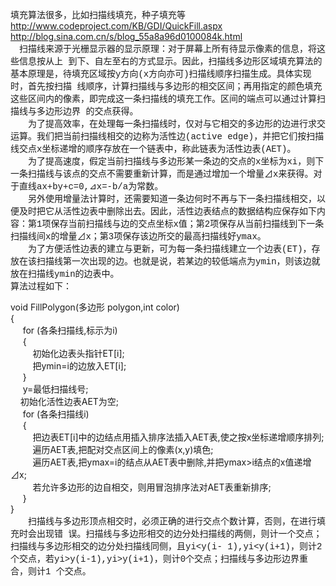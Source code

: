 填充算法很多，比如扫描线填充，种子填充等 <br />http://www.codeproject.com/KB/GDI/QuickFill.aspx <br />http://blog.sina.com.cn/s/blog_55a8a96d0100084k.html<br /><font face="Courier New">　扫描线来源于光栅显示器的显示原理：对于屏幕上所有待显示像素的信息，将这些信息按从上 到下、自左至右的方式显示。因此，扫描线多边形区域填充算法的基本原理是，待填充区域按y方向(x方向亦可)扫描线顺序扫描生成。具体实现时，首先按扫描 线顺序，计算扫描线与多边形的相交区间；再用指定的颜色填充这些区间内的像素，即完成这一条扫描线的填充工作。区间的端点可以通过计算扫描线与多边形边界 的交点获得。<br />  　　为了提高效率，在处理每一条扫描线时，仅对与它相交的多边形的边进行求交运算。我们把当前扫描线相交的边称为活性边(active edge)，并把它们按扫描线交点x坐标递增的顺序存放在一个链表中，称此链表为活性边表(AET)。<br />  　　为了提高速度，假定当前扫描线与多边形某一条边的交点的x坐标为xi，则下一条扫描线与该点的交点不需要重新计算，而是通过增加一个增量&#8895;x来获得。对于直线ax+by+c=0,&#8895;x=-b/a为常数。<br /> 　　另外使用增量法计算时，还需要知道一条边何时不再与下一条扫描线相交，以便及时把它从活性边表中删除出去。因此，活性边表结点的数据结构应保存如下内 容：第1项保存当前扫描线与边的交点坐标x值；第2项保存从当前扫描线到下一条扫描线间x的增量&#8895;x；第3项保存该边所交的最高扫描线好ymax。<br />  　　为了方便活性边表的建立与更新，可为每一条扫描线建立一个边表(ET)，存放在该扫描线第一次出现的边。也就是说，若某边的较低端点为ymin，则该边就放在扫描线ymin的边表中。<br />  算法过程如下：</font> <div>void FillPolygon(多边形 polygon,int color)<br /> {<br /> &nbsp;<wbr>&nbsp;<wbr>&nbsp;<wbr>&nbsp;<wbr> for (各条扫描线,标示为i)<br /> &nbsp;<wbr>&nbsp;<wbr>&nbsp;<wbr>&nbsp;<wbr> {<br /> &nbsp;<wbr>&nbsp;<wbr>&nbsp;<wbr>&nbsp;<wbr>&nbsp;<wbr>&nbsp;<wbr>&nbsp;<wbr>&nbsp;<wbr>&nbsp;<wbr> 初始化边表头指针ET[i];<br /> &nbsp;<wbr>&nbsp;<wbr>&nbsp;<wbr>&nbsp;<wbr>&nbsp;<wbr>&nbsp;<wbr>&nbsp;<wbr>&nbsp;<wbr>&nbsp;<wbr> 把ymin=i的边放入ET[i];<br /> &nbsp;<wbr>&nbsp;<wbr>&nbsp;<wbr>&nbsp;<wbr> }<br /> &nbsp;<wbr>&nbsp;<wbr>&nbsp;<wbr>&nbsp;<wbr> y=最低扫描线号;<br /> &nbsp;<wbr>&nbsp;<wbr>&nbsp;<wbr>&nbsp;<wbr> 初始化活性边表AET为空;<br /> &nbsp;<wbr>&nbsp;<wbr>&nbsp;<wbr>&nbsp;<wbr> for (各条扫描线i)<br /> &nbsp;<wbr>&nbsp;<wbr>&nbsp;<wbr>&nbsp;<wbr> {<br /> &nbsp;<wbr>&nbsp;<wbr>&nbsp;<wbr>&nbsp;<wbr>&nbsp;<wbr>&nbsp;<wbr>&nbsp;<wbr>&nbsp;<wbr>&nbsp;<wbr> 把边表ET[i]中的边结点用插入排序法插入AET表,使之按x坐标递增顺序排列;<br />  &nbsp;<wbr>&nbsp;<wbr>&nbsp;<wbr>&nbsp;<wbr>&nbsp;<wbr>&nbsp;<wbr>&nbsp;<wbr>&nbsp;<wbr>&nbsp;<wbr> 遍历AET表,把配对交点区间上的像素(x,y)填色;<br /> &nbsp;<wbr>&nbsp;<wbr>&nbsp;<wbr>&nbsp;<wbr>&nbsp;<wbr>&nbsp;<wbr>&nbsp;<wbr>&nbsp;<wbr>&nbsp;<wbr> 遍历AET表,把ymax=i的结点从AET表中删除,并把ymax&gt;i结点的x值递增&#8895;x;<br />  &nbsp;<wbr>&nbsp;<wbr>&nbsp;<wbr>&nbsp;<wbr>&nbsp;<wbr>&nbsp;<wbr>&nbsp;<wbr>&nbsp;<wbr>&nbsp;<wbr> 若允许多边形的边自相交，则用冒泡排序法对AET表重新排序;<br /> &nbsp;<wbr>&nbsp;<wbr>&nbsp;<wbr>&nbsp;<wbr> }<br /> }</div> <div><font face="Courier New">　　扫描线与多边形顶点相交时，必须正确的进行交点个数计算，否则，在进行填充时会出现错 误。扫描线与多边形相交的边分处扫描线的两侧，则计一个交点；扫描线与多边形相交的边分处扫描线同侧，且yi&lt;y(i- 1),yi&lt;y(i+1)，则计2个交点，若yi&gt;y(i-1),yi&gt;y(i+1)，则计0个交点；扫描线与多边形边界重合，则计1 个交点。</font></div>